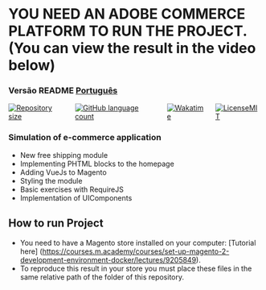 # YOU NEED AN ADOBE COMMERCE PLATFORM TO RUN THE PROJECT. (You can view the result in the video below)

###  Versão README [Português](./README.md)

<div style="display: flex; gap:1rem;">
<a href="#">
<img alt="Repository size" src="https://img.shields.io/github/repo-size/GusRot/MagentoJS">
</a>
<a href="#">
<img alt="GitHub language count" src="https://img.shields.io/github/languages/count/GusRot/MagentoJS?color=%2304D361" target="blank">
</a>
<a href="#">
<img alt="Wakatime" src="https://wakatime.com/badge/user/04f1420e-9d57-410a-bdc7-d768fb237a52/project/28507fc9-dc3e-4aad-ba20-2527cfec66ac.svg">
</a>
<a href="https://github.com/git/git-scm.com/blob/main/MIT-LICENSE.txt" target="blank">
<img alt="LicenseMIT" src="https://badgen.net/github/license/micromatch/micromatch">
</a>
</div>

### Simulation of e-commerce application

- New free shipping module
- Implementing PHTML blocks to the homepage
- Adding VueJs to Magento
- Styling the module
- Basic exercises with RequireJS
- Implementation of UIComponents


## How to run Project

- You need to have a Magento store installed on your computer: [Tutorial here] (https://courses.m.academy/courses/set-up-magento-2-development-environment-docker/lectures/9205849).
- To reproduce this result in your store you must place these files in the same relative path of the folder of this repository.
